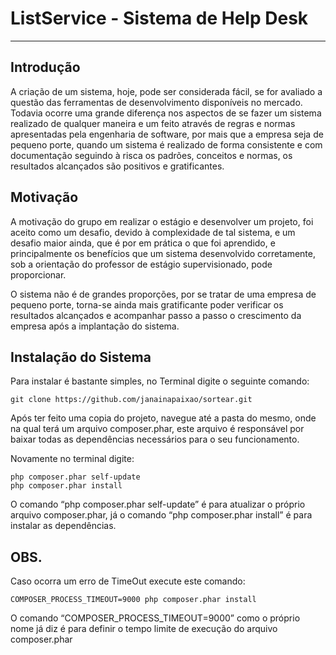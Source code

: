ListService - Sistema de Help Desk
==================================
----------------------------------

Introdução
----------
A criação de um sistema, hoje, pode ser considerada fácil, se for avaliado a questão das ferramentas de desenvolvimento disponíveis no mercado. Todavia ocorre uma grande diferença nos aspectos de se fazer um sistema realizado de qualquer maneira e um feito através de regras e normas apresentadas pela engenharia de software, por mais que a empresa seja de pequeno porte, quando um sistema é realizado de forma consistente e com documentação seguindo à risca os padrões, conceitos e normas, os resultados alcançados são positivos e gratificantes. 

Motivação
---------
A motivação do grupo em realizar o estágio e desenvolver um projeto, foi aceito como um desafio, devido à complexidade de tal sistema, e um desafio maior ainda, que é por em prática o que foi aprendido, e principalmente os benefícios que um sistema desenvolvido corretamente, sob a orientação do professor de estágio supervisionado, pode proporcionar.

O sistema não é de grandes proporções, por se tratar de uma empresa de pequeno porte, torna-se ainda mais gratificante poder verificar os resultados alcançados e acompanhar passo a passo o crescimento da empresa após a implantação do sistema.

Instalação do Sistema
---------------------
Para instalar é bastante simples, no Terminal digite o seguinte comando:

    git clone https://github.com/janainapaixao/sortear.git

Após ter feito uma copia do projeto, navegue até a pasta do mesmo, onde na 
qual terá um arquivo composer.phar, este arquivo é responsável por baixar 
todas as dependências necessários para o seu funcionamento.

Novamente no terminal digite:
    
    php composer.phar self-update
    php composer.phar install

O comando “php composer.phar self-update” é para atualizar o próprio arquivo
composer.phar, já o comando “php composer.phar install” é para instalar as dependências.

OBS.
----

Caso ocorra um erro de TimeOut execute este comando:

    COMPOSER_PROCESS_TIMEOUT=9000 php composer.phar install

O comando “COMPOSER_PROCESS_TIMEOUT=9000” como o próprio nome já diz é para definir o
tempo limite de execução do arquivo  composer.phar
